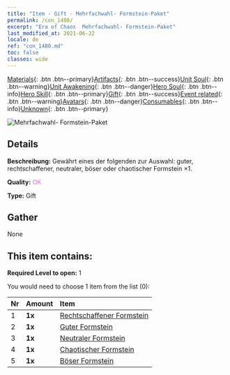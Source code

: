 ```yaml
---
title: "Item - Gift - Mehrfachwahl- Formstein-Paket"
permalink: /con_1480/
excerpt: "Era of Chaos  Mehrfachwahl- Formstein-Paket"
last_modified_at: 2021-06-22
locale: de
ref: "con_1480.md"
toc: false
classes: wide
---
```

 [Materials](/ItemsDE/){: .btn .btn--primary}[Artifacts](/ItemsDE/Artifacts/){: .btn .btn--success}[Unit Soul](/ItemsDE/UnitSoul/){: .btn .btn--warning}[Unit Awakening](/ItemsDE/UnitAwakening/){: .btn .btn--danger}[Hero Soul](/ItemsDE/HeroSoul/){: .btn .btn--info}[Hero Skill](/ItemsDE/HeroSkill/){: .btn .btn--primary}[Gift](/ItemsDE/Gift/){: .btn .btn--success}[Event related](/ItemsDE/Events/){: .btn .btn--warning}[Avatars](/ItemsDE/Avatars/){: .btn .btn--danger}[Consumables](/ItemsDE/Consumables/){: .btn .btn--info}[Unknown](/ItemsDE/Unknown/){: .btn .btn--primary}

 ![Mehrfachwahl- Formstein-Paket](/images/t/i_907094.png)

## Details
 **Beschreibung:** Gewährt eines der folgenden zur Auswahl: guter, rechtschaffener, neutraler, böser oder chaotischer Formstein ×1.

 **Quality:** <span style="color: #DA70D6">OK</span>

 **Type:** Gift

## Gather

  None

## This item contains:

 **Required Level to open:** 1

 You would need to choose 1 item from the list (0):

  | Nr | Amount |     Item    |
  |:---|:-------|:------------|
  | 1 |  **1x** | [Rechtschaffener Formstein](/ItemsDE/con_1123/) |  | 
  | 2 |  **1x** | [Guter Formstein](/ItemsDE/con_1124/) |  | 
  | 3 |  **1x** | [Neutraler Formstein](/ItemsDE/con_1125/) |  | 
  | 4 |  **1x** | [Chaotischer Formstein](/ItemsDE/con_1126/) |  | 
  | 5 |  **1x** | [Böser Formstein](/ItemsDE/con_1127/) |  | 
